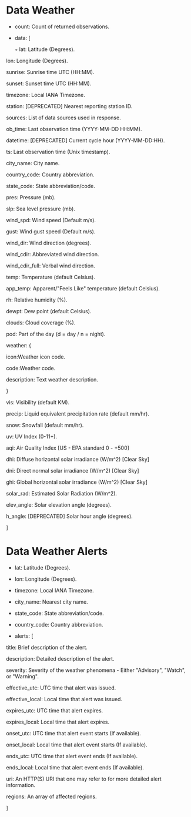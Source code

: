# Data Weather

- count: Count of returned observations.

- data: [

  ◦ lat: Latitude (Degrees).

lon: Longitude (Degrees).

sunrise: Sunrise time UTC (HH:MM).

sunset: Sunset time UTC (HH:MM).

timezone: Local IANA Timezone.

station: [DEPRECATED] Nearest reporting station ID.

sources: List of data sources used in response.

ob_time: Last observation time (YYYY-MM-DD HH:MM).

datetime: [DEPRECATED] Current cycle hour (YYYY-MM-DD:HH).

ts: Last observation time (Unix timestamp).

city_name: City name.

country_code: Country abbreviation.

state_code: State abbreviation/code.

pres: Pressure (mb).

slp: Sea level pressure (mb).

wind_spd: Wind speed (Default m/s).

gust: Wind gust speed (Default m/s).

wind_dir: Wind direction (degrees).

wind_cdir: Abbreviated wind direction.

wind_cdir_full: Verbal wind direction.

temp: Temperature (default Celsius).

app_temp: Apparent/"Feels Like" temperature (default Celsius).

rh: Relative humidity (%).

dewpt: Dew point (default Celsius).

clouds: Cloud coverage (%).

pod: Part of the day (d = day / n = night).

weather: {

icon:Weather icon code.

code:Weather code.

description: Text weather description.

}

vis: Visibility (default KM).

precip: Liquid equivalent precipitation rate (default mm/hr).

snow: Snowfall (default mm/hr).

uv: UV Index (0-11+).

aqi: Air Quality Index [US - EPA standard 0 - +500]

dhi: Diffuse horizontal solar irradiance (W/m^2) [Clear Sky]

dni: Direct normal solar irradiance (W/m^2) [Clear Sky]

ghi: Global horizontal solar irradiance (W/m^2) [Clear Sky]

solar_rad: Estimated Solar Radiation (W/m^2).

elev_angle: Solar elevation angle (degrees).

h_angle: [DEPRECATED] Solar hour angle (degrees).

]

# Data Weather Alerts

- lat: Latitude (Degrees).

- lon: Longitude (Degrees).

- timezone: Local IANA Timezone.

- city_name: Nearest city name.

- state_code: State abbreviation/code.

- country_code: Country abbreviation.

- alerts: [

title: Brief description of the alert.

description: Detailed description of the alert.

severity: Severity of the weather phenomena - Either "Advisory", "Watch", or "Warning".

effective_utc: UTC time that alert was issued.

effective_local: Local time that alert was issued.

expires_utc: UTC time that alert expires.

expires_local: Local time that alert expires.

onset_utc: UTC time that alert event starts (If available).

onset_local: Local time that alert event starts (If available).

ends_utc: UTC time that alert event ends (If available).

ends_local: Local time that alert event ends (If available).

uri: An HTTP(S) URI that one may refer to for more detailed alert information.

regions: An array of affected regions.

]
